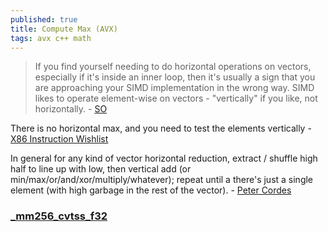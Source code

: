 ```yaml
---
published: true
title: Compute Max (AVX)
tags: avx c++ math
---
```

> If you find yourself needing to do horizontal operations on vectors, especially if it's inside an inner loop, then it's usually a sign that you are approaching your SIMD implementation in the wrong way. SIMD likes to operate element-wise on vectors - "vertically" if you like, not horizontally. - [SO](https://stackoverflow.com/a/9878321/51386)

There is no horizontal max, and you need to test the elements vertically - [X86 Instruction Wishlist](http://locklessinc.com/articles/instruction_wishlist/)

In general for any kind of vector horizontal reduction, extract / shuffle high half to line up with low, then vertical add (or min/max/or/and/xor/multiply/whatever); repeat until a there's just a single element (with high garbage in the rest of the vector). - [Peter Cordes](https://stackoverflow.com/a/35270026/51386)

### [_mm256_cvtss_f32](https://www.intel.com/content/www/us/en/develop/documentation/cpp-compiler-developer-guide-and-reference/top/compiler-reference/intrinsics/intrinsics-for-intel-advanced-vector-extensions/intrinsics-for-conversion-operations-2/mm256-cvtss-f32.html)

